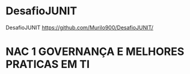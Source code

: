 # DesafioJUNIT
DesafioJUNIT https://github.com/Murilo900/DesafioJUNIT/
# NAC 1 GOVERNANÇA E MELHORES PRATICAS EM TI
